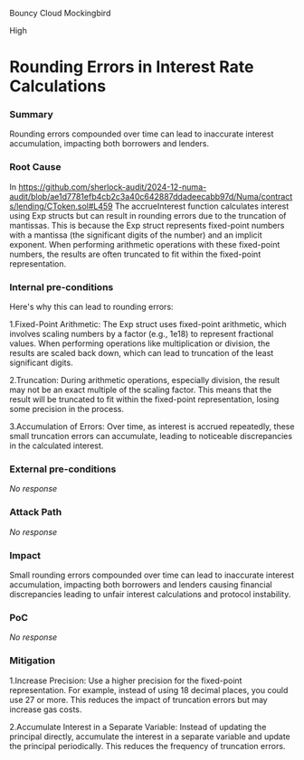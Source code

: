 Bouncy Cloud Mockingbird

High

# Rounding Errors in Interest Rate Calculations

### Summary

Rounding errors compounded over time can lead to inaccurate interest accumulation, impacting both borrowers and lenders.

### Root Cause

In https://github.com/sherlock-audit/2024-12-numa-audit/blob/ae1d7781efb4cb2c3a40c642887ddadeecabb97d/Numa/contracts/lending/CToken.sol#L459
The accrueInterest function calculates interest using Exp structs but can result in rounding errors due to the truncation of mantissas. This is because the Exp struct represents fixed-point numbers with a mantissa (the significant digits of the number) and an implicit exponent. When performing arithmetic operations with these fixed-point numbers, the results are often truncated to fit within the fixed-point representation.

### Internal pre-conditions

Here's why this can lead to rounding errors:

1.Fixed-Point Arithmetic: The Exp struct uses fixed-point arithmetic, which involves scaling numbers by a factor (e.g., 1e18) to represent fractional values. When performing operations like multiplication or division, the results are scaled back down, which can lead to truncation of the least significant digits.

2.Truncation: During arithmetic operations, especially division, the result may not be an exact multiple of the scaling factor. This means that the result will be truncated to fit within the fixed-point representation, losing some precision in the process.

3.Accumulation of Errors: Over time, as interest is accrued repeatedly, these small truncation errors can accumulate, leading to noticeable discrepancies in the calculated interest.

### External pre-conditions

_No response_

### Attack Path

_No response_

### Impact

Small rounding errors compounded over time can lead to inaccurate interest accumulation, impacting both borrowers and lenders causing financial discrepancies leading to unfair interest calculations and protocol instability.

### PoC

_No response_

### Mitigation

1.Increase Precision: Use a higher precision for the fixed-point representation. For example, instead of using 18 decimal places, you could use 27 or more. This reduces the impact of truncation errors but may increase gas costs.

2.Accumulate Interest in a Separate Variable: Instead of updating the principal directly, accumulate the interest in a separate variable and update the principal periodically. This reduces the frequency of truncation errors.